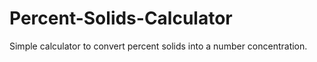 # Percent-Solids-Calculator
Simple calculator to convert percent solids into a number concentration. 
